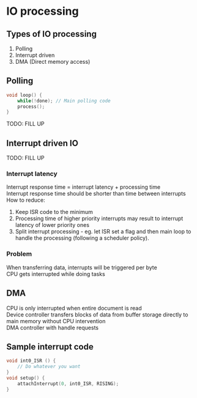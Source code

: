 # IO processing 

## Types of IO processing 
1. Polling 
2. Interrupt driven 
3. DMA (Direct memory access)

## Polling 
```cpp
void loop() {
    while(!done); // Main polling code
    process();
}
```

TODO: FILL UP

## Interrupt driven IO 

TODO: FILL UP 

### Interrupt latency
Interrupt response time = interrupt latency + processing time  
Interrupt response time should be shorter than time between interrupts  
How to reduce:  
1. Keep ISR code to the minimum
2. Processing time of higher priority interrupts may result to interrupt latency of lower priority ones
3. Split interrupt processing - eg. let ISR set a flag and then main loop to handle the processing (following a scheduler policy).

### Problem
When transferring data, interrupts will be triggered per byte  
CPU gets interrupted while doing tasks 

## DMA 
CPU is only interrupted when entire document is read  
Device controller transfers blocks of data from buffer storage directly to main memory without CPU intervention  
DMA controller with handle requests


## Sample interrupt code
```cpp
void int0_ISR () {
    // Do whatever you want
}
void setup() {
    attachInterrupt(0, int0_ISR, RISING);
}
```